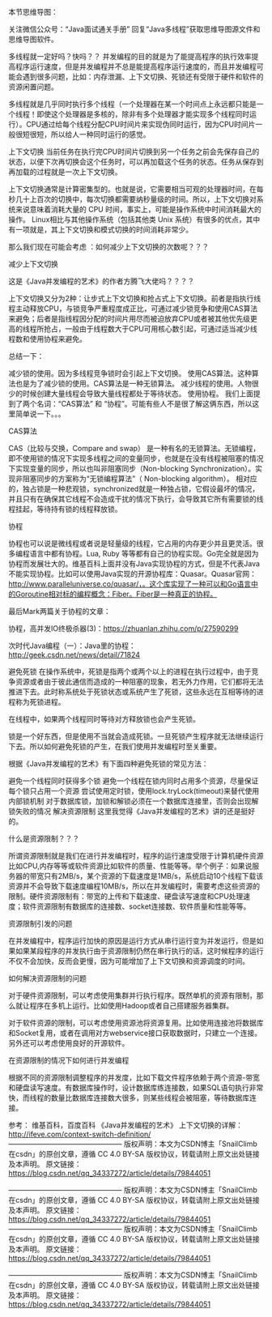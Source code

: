 本节思维导图：


关注微信公众号：“Java面试通关手册” 回复“Java多线程”获取思维导图源文件和思维导图软件。

多线程就一定好吗？快吗？？
并发编程的目的就是为了能提高程序的执行效率提高程序运行速度，但是并发编程并不总是能提高程序运行速度的，而且并发编程可能会遇到很多问题，比如：内存泄漏、上下文切换、死锁还有受限于硬件和软件的资源闲置问题。

多线程就是几乎同时执行多个线程（一个处理器在某一个时间点上永远都只能是一个线程！即使这个处理器是多核的，除非有多个处理器才能实现多个线程同时运行）。CPU通过给每个线程分配CPU时间片来实现伪同时运行，因为CPU时间片一般很短很短，所以给人一种同时运行的感觉。

上下文切换
当前任务在执行完CPU时间片切换到另一个任务之前会先保存自己的状态，以便下次再切换会这个任务时，可以再加载这个任务的状态。任务从保存到再加载的过程就是一次上下文切换。

上下文切换通常是计算密集型的。也就是说，它需要相当可观的处理器时间，在每秒几十上百次的切换中，每次切换都需要纳秒量级的时间。所以，上下文切换对系统来说意味着消耗大量的 CPU 时间，事实上，可能是操作系统中时间消耗最大的操作。
Linux相比与其他操作系统（包括其他类 Unix 系统）有很多的优点，其中有一项就是，其上下文切换和模式切换的时间消耗非常少。

那么我们现在可能会考虑 ：如何减少上下文切换的次数呢？？？

减少上下文切换

这是《Java并发编程的艺术》的作者方腾飞大佬吗？？？？

上下文切换又分为2种：让步式上下文切换和抢占式上下文切换。前者是指执行线程主动释放CPU，与锁竞争严重程度成正比，可通过减少锁竞争和使用CAS算法来避免；后者是指线程因分配的时间片用尽而被迫放弃CPU或者被其他优先级更高的线程所抢占，一般由于线程数大于CPU可用核心数引起，可通过适当减少线程数和使用协程来避免。

总结一下：

减少锁的使用。因为多线程竞争锁时会引起上下文切换。
使用CAS算法。这种算法也是为了减少锁的使用。CAS算法是一种无锁算法。
减少线程的使用。人物很少的时候创建大量线程会导致大量线程都处于等待状态。
使用协程。
我们上面提到了两个名词：“CAS算法” 和 “协程”。可能有些人不是很了解这俩东西，所以这里简单说一下。。。

CAS算法

CAS（比较与交换，Compare and swap） 是一种有名的无锁算法。无锁编程，即不使用锁的情况下实现多线程之间的变量同步，也就是在没有线程被阻塞的情况下实现变量的同步，所以也叫非阻塞同步（Non-blocking Synchronization）。实现非阻塞同步的方案称为“无锁编程算法”（ Non-blocking algorithm）。
相对应的，独占锁是一种悲观锁，synchronized就是一种独占锁，它假设最坏的情况，并且只有在确保其它线程不会造成干扰的情况下执行，会导致其它所有需要锁的线程挂起，等待持有锁的线程释放锁。


协程

协程也可以说是微线程或者说是轻量级的线程，它占用的内存更少并且更灵活。很多编程语言中都有协程。Lua, Ruby 等等都有自己的协程实现。Go完全就是因为协程而发展壮大的。维基百科上面并没有Java实现协程的方式，但是不代表Java不能实现协程。比如可以使用Java实现的开源协程库：Quasar。Quasar官网：http://www.paralleluniverse.co/quasar/，。这个库实现了一种可以和Go语言中的Goroutine相对标的编程概念：Fiber。Fiber是一种真正的协程。


最后Mark两篇关于协程的文章：

协程，高并发IO终极杀器(3)：https://zhuanlan.zhihu.com/p/27590299

次时代Java编程（一）：Java里的协程：http://geek.csdn.net/news/detail/71824

避免死锁
在操作系统中，死锁是指两个或两个以上的进程在执行过程中，由于竞争资源或者由于彼此通信而造成的一种阻塞的现象，若无外力作用，它们都将无法推进下去。此时称系统处于死锁状态或系统产生了死锁，这些永远在互相等待的进程称为死锁进程。

在线程中，如果两个线程同时等待对方释放锁也会产生死锁。

锁是一个好东西，但是使用不当就会造成死锁。一旦死锁产生程序就无法继续运行下去。所以如何避免死锁的产生，在我们使用并发编程时至关重要。

根据《Java并发编程的艺术》有下面四种避免死锁的常见方法：

避免一个线程同时获得多个锁
避免一个线程在锁内同时占用多个资源，尽量保证每个锁只占用一个资源
尝试使用定时锁，使用lock.tryLock(timeout)来替代使用内部锁机制
对于数据库锁，加锁和解锁必须在一个数据库连接里，否则会出现解锁失败的情况
解决资源限制
这里我觉得《Java并发编程的艺术》讲的还是挺好的。

什么是资源限制？？？

所谓资源限制就是我们在进行并发编程时，程序的运行速度受限于计算机硬件资源比如CPU,内存等等或软件资源比如软件的质量、性能等等。举个例子：如果说服务器的带宽只有2MB/s，某个资源的下载速度是1MB/s，系统启动10个线程下载该资源并不会导致下载速度编程10MB/s，所以在并发编程时，需要考虑这些资源的限制。硬件资源限制有：带宽的上传和下载速度、硬盘读写速度和CPU处理速度；软件资源限制有数据库的连接数、socket连接数、软件质量和性能等等。

资源限制引发的问题

在并发编程中，程序运行加快的原因是运行方式从串行运行变为并发运行，但是如果如果某段程序的并发执行由于资源限制仍然在串行执行的话，这时候程序的运行不仅不会加快，反而会更慢，因为可能增加了上下文切换和资源调度的时间。

如何解决资源限制的问题

对于硬件资源限制，可以考虑使用集群并行执行程序。既然单机的资源有限制，那么就让程序在多机上运行。比如使用Hadoop或者自己搭建服务器集群。

对于软件资源的限制，可以考虑使用资源池将资源复用。比如使用连接池将数据库和Socket复用，或者在调用对方webservice接口获取数据时，只建立一个连接。另外还可以考虑使用良好的开源软件。

在资源限制的情况下如何进行并发编程

根据不同的资源限制调整程序的并发度，比如下载文件程序依赖于两个资源-带宽和硬盘读写速度。有数据库操作时，设计数据库练连接数，如果SQL语句执行非常快，而线程的数量比数据库连接数大很多，则某些线程会被阻塞，等待数据库连接。

参考：
维基百科，百度百科
《Java并发编程的艺术》
上下文切换的详解：http://ifeve.com/context-switch-definition/
————————————————
版权声明：本文为CSDN博主「SnailClimb在csdn」的原创文章，遵循 CC 4.0 BY-SA 版权协议，转载请附上原文出处链接及本声明。
原文链接：https://blog.csdn.net/qq_34337272/article/details/79844051


————————————————
版权声明：本文为CSDN博主「SnailClimb在csdn」的原创文章，遵循 CC 4.0 BY-SA 版权协议，转载请附上原文出处链接及本声明。
原文链接：https://blog.csdn.net/qq_34337272/article/details/79844051
————————————————
版权声明：本文为CSDN博主「SnailClimb在csdn」的原创文章，遵循 CC 4.0 BY-SA 版权协议，转载请附上原文出处链接及本声明。
原文链接：https://blog.csdn.net/qq_34337272/article/details/79844051


————————————————
版权声明：本文为CSDN博主「SnailClimb在csdn」的原创文章，遵循 CC 4.0 BY-SA 版权协议，转载请附上原文出处链接及本声明。
原文链接：https://blog.csdn.net/qq_34337272/article/details/79844051